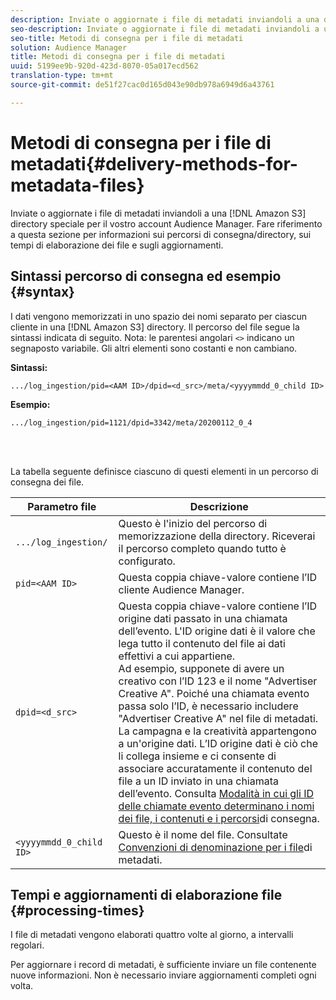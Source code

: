 ```yaml
---
description: Inviate o aggiornate i file di metadati inviandoli a una directory Amazon S3 speciale per il vostro account Audience Manager. Fare riferimento a questa sezione per informazioni sui percorsi di consegna/directory, sui tempi di elaborazione dei file e sugli aggiornamenti.
seo-description: Inviate o aggiornate i file di metadati inviandoli a una directory Amazon S3 speciale per il vostro account Audience Manager. Fare riferimento a questa sezione per informazioni sui percorsi di consegna/directory, sui tempi di elaborazione dei file e sugli aggiornamenti.
seo-title: Metodi di consegna per i file di metadati
solution: Audience Manager
title: Metodi di consegna per i file di metadati
uuid: 5199ee9b-920d-423d-8070-05a017ecd562
translation-type: tm+mt
source-git-commit: de51f27cac0d165d043e90db978a6949d6a43761

---
```



# Metodi di consegna per i file di metadati{#delivery-methods-for-metadata-files}

Inviate o aggiornate i file di metadati inviandoli a una [!DNL Amazon S3] directory speciale per il vostro account Audience Manager. Fare riferimento a questa sezione per informazioni sui percorsi di consegna/directory, sui tempi di elaborazione dei file e sugli aggiornamenti.

## Sintassi percorso di consegna ed esempio {#syntax}

I dati vengono memorizzati in uno spazio dei nomi separato per ciascun cliente in una [!DNL Amazon S3] directory. Il percorso del file segue la sintassi indicata di seguito. Nota: le parentesi angolari `<>` indicano un segnaposto variabile. Gli altri elementi sono costanti e non cambiano.

**Sintassi:**

```
.../log_ingestion/pid=<AAM ID>/dpid=<d_src>/meta/<yyyymmdd_0_child ID>
```

**Esempio:**

```
.../log_ingestion/pid=1121/dpid=3342/meta/20200112_0_4
```

<br> 

La tabella seguente definisce ciascuno di questi elementi in un percorso di consegna dei file.


| Parametro file | Descrizione |
---------|----------|
| `.../log_ingestion/` | Questo è l&#39;inizio del percorso di memorizzazione della directory. Riceverai il percorso completo quando tutto è configurato. |
| `pid=<AAM ID>` | Questa coppia chiave-valore contiene l’ID cliente Audience Manager. |
| `dpid=<d_src>` | Questa coppia chiave-valore contiene l’ID origine dati passato in una chiamata dell’evento. L&#39;ID origine dati è il valore che lega tutto il contenuto del file ai dati effettivi a cui appartiene. </br> Ad esempio, supponete di avere un creativo con l’ID 123 e il nome &quot;Advertiser Creative A&quot;. Poiché una chiamata evento passa solo l’ID, è necessario includere &quot;Advertiser Creative A&quot; nel file di metadati. La campagna e la creatività appartengono a un&#39;origine dati. L’ID origine dati è ciò che li collega insieme e ci consente di associare accuratamente il contenuto del file a un ID inviato in una chiamata dell’evento. Consulta [Modalità in cui gli ID delle chiamate evento determinano i nomi dei file, i contenuti e i percorsi](/help/using/reporting/audience-optimization-reports/metadata-files-intro/metadata-file-overview.md#how-ids-shape-filenames)di consegna. |
| `<yyyymmdd_0_child ID>` | Questo è il nome del file. Consultate [Convenzioni di denominazione per i file](/help/using/reporting/audience-optimization-reports/metadata-files-intro/metadata-file-names.md)di metadati. |

## Tempi e aggiornamenti di elaborazione file {#processing-times}

I file di metadati vengono elaborati quattro volte al giorno, a intervalli regolari.

Per aggiornare i record di metadati, è sufficiente inviare un file contenente nuove informazioni. Non è necessario inviare aggiornamenti completi ogni volta.
